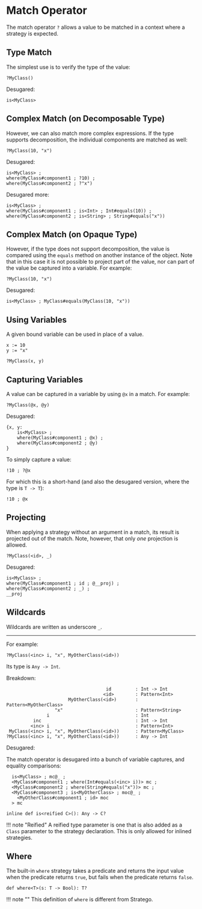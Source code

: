 # Match Operator
The match operator `?` allows a value to be matched in a context where a strategy
is expected.

## Type Match
The simplest use is to verify the type of the value:

```tego
?MyClass()
```

Desugared:

```tego
is<MyClass>
```

## Complex Match (on Decomposable Type)
However, we can also match more complex expressions. If the type supports
decomposition, the individual components are matched as well:

```tego
?MyClass(10, "x")
```

Desugared:

```tego
is<MyClass> ;
where(MyClass#component1 ; ?10) ;
where(MyClass#component2 ; ?"x")
```

Desugared more:

```tego
is<MyClass> ;
where(MyClass#component1 ; is<Int> ; Int#equals(10)) ;
where(MyClass#component2 ; is<String> ; String#equals("x"))
```

## Complex Match (on Opaque Type)
However, if the type does not support decomposition, the value is compared using
the `equals` method on another instance of the object. Note that in this case
it is not possible to project part of the value, nor can part of the value be
captured into a variable. For example:

```tego
?MyClass(10, "x")
```

Desugared:

```tego
is<MyClass> ; MyClass#equals(MyClass(10, "x"))
```

## Using Variables
A given bound variable can be used in place of a value.

```tego
x := 10
y := "x"

?MyClass(x, y)
```

## Capturing Variables
A value can be captured in a variable by using `@x` in a match. For example:

```tego
?MyClass(@x, @y)
```

Desugared:

```tego
{x, y:
    is<MyClass> ;
    where(MyClass#component1 ; @x) ;
    where(MyClass#component2 ; @y)
}
```

To simply capture a value:

```tego
!10 ; ?@x
```

For which this is a short-hand (and also the desugared version,
where the type is `T -> T`):

```tego
!10 ; @x
```

## Projecting
When applying a strategy without an argument in a match, its result is
projected out of the match. Note, however, that only _one_ projection
is allowed.

```tego
?MyClass(<id>, _)
```

Desugared:

```tego
is<MyClass> ;
where(MyClass#component1 ; id ; @__proj) ;
where(MyClass#component2 ; _) ;
__proj
```


## Wildcards
Wildcards are written as underscore `_`.

-----




For example:

```tego
?MyClass(<inc> i, "x", MyOtherClass(<id>))
```

Its type is `Any -> Int`.

Breakdown:

```tego
                                     id         : Int -> Int
                                    <id>        : Pattern<Int>
                       MyOtherClass(<id>)       : Pattern<MyOtherClass>
                  "x"                           : Pattern<String>
               i                                : Int
          inc                                   : Int -> Int
         <inc> i                                : Pattern<Int>
 MyClass(<inc> i, "x", MyOtherClass(<id>))      : Pattern<MyClass>
?MyClass(<inc> i, "x", MyOtherClass(<id>))      : Any -> Int
```

Desugared:

The match operator is desugared into a bunch of variable captures,
and equality comparisons:

```tego
  is<MyClass> ; mc@_ ;
  <MyClass#component1 ; where(Int#equals(<inc> i))> mc ;
  <MyClass#component2 ; where(String#equals("x"))> mc ;
  <MyClass#component3 ; is<MyOtherClass> ; moc@_ ;
    <MyOtherClass#component1 ; id> moc
  > mc
```

```tego
inline def is<reified C>(): Any -> C?
```

!!! note "Reified"
    A reified type parameter is one that is also added as a `Class` parameter
    to the strategy declaration. This is only allowed for inlined strategies.

## Where
The built-in `where` strategy takes a predicate and returns the input value when
the predicate returns `true`, but fails when the predicate returns `false`.

```tego
def where<T>(s: T -> Bool): T?
```

!!! note ""
    This definition of `where` is different from Stratego.